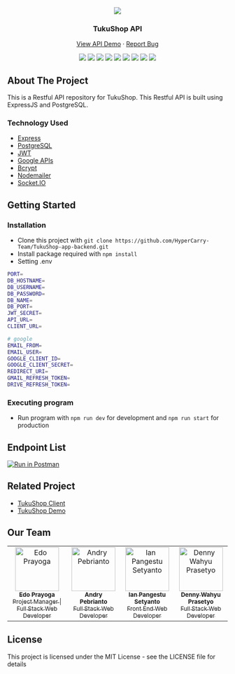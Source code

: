 <div align="center">
  <img src="./readme/logo.svg"  />
</div>
<h3 align="center">TukuShop API</h3>
<p align="center">
  <a href="https://tukushop.herokuapp.com/">View API Demo</a>
  ·
  <a href="https://github.com/HyperCarry-Team/TukuShop-app-backend/issues">Report Bug</a>
  <br />
  <p align="center">
  <a href="https://reactjs.org/"><img src="https://img.shields.io/github/package-json/dependency-version/HyperCarry-Team/TukuShop-app-backend/express?color=32C33B"></a>
  <a href="https://reactjs.org/"><img src="https://img.shields.io/github/package-json/dependency-version/HyperCarry-Team/TukuShop-app-backend/jsonwebtoken?color=32C33B"></a>
  <a href="https://reactjs.org/"><img src="https://img.shields.io/github/package-json/dependency-version/HyperCarry-Team/TukuShop-app-backend/bcrypt?color=32C33B"></a>
  <a href="https://reactjs.org/"><img src="https://img.shields.io/github/package-json/dependency-version/HyperCarry-Team/TukuShop-app-backend/nodemailer?color=32C33B"></a>
  <a href="https://reactjs.org/"><img src="https://img.shields.io/github/package-json/dependency-version/HyperCarry-Team/TukuShop-app-backend/uuid?color=32C33B"></a>
  <a href="https://reactjs.org/"><img src="https://img.shields.io/github/package-json/dependency-version/HyperCarry-Team/TukuShop-app-backend/googleapis?color=32C33B"></a>
  <a href="https://reactjs.org/"><img src="https://img.shields.io/github/package-json/dependency-version/HyperCarry-Team/TukuShop-app-backend/multer?color=32C33B"></a>
  <a href="https://reactjs.org/"><img src="https://img.shields.io/github/package-json/dependency-version/HyperCarry-Team/TukuShop-app-backend/socket.io?color=32C33B"></a>
  <a href="https://reactjs.org/"><img src="https://img.shields.io/github/package-json/dependency-version/HyperCarry-Team/TukuShop-app-backend/ejs?color=32C33B"></a>
  </p>
</p>

<!-- ABOUT THE PROJECT -->
## About The Project

This is a Restful API repository for TukuShop. This Restful API is built using ExpressJS and PostgreSQL.

### Technology Used

- [Express](https://expressjs.com/)
- [PostgreSQL](https://www.postgresql.org/)
- [JWT](https://jwt.io/)
- [Google APIs](https://github.com/googleapis/google-api-nodejs-client)
- [Bcrypt](https://www.npmjs.com/package/bcrypt)
- [Nodemailer](https://nodemailer.com/about/)
- [Socket.IO](https://socket.io/)

## Getting Started

### Installation

- Clone this project with `git clone https://github.com/HyperCarry-Team/TukuShop-app-backend.git`
- Install package required with `npm install`
- Setting .env

```bash
PORT=
DB_HOSTNAME=
DB_USERNAME=
DB_PASSWORD=
DB_NAME=
DB_PORT=
JWT_SECRET=
API_URL=
CLIENT_URL=

# google
EMAIL_FROM=
EMAIL_USER=
GOOGLE_CLIENT_ID=
GOOGLE_CLIENT_SECRET=
REDIRECT_URI=
GMAIL_REFRESH_TOKEN=
DRIVE_REFRESH_TOKEN=
```

### Executing program

- Run program with `npm run dev` for development and `npm run start` for production

## Endpoint List

[![Run in Postman](https://run.pstmn.io/button.svg)](https://app.getpostman.com/run-collection/13299472-05157647-a7d6-4d35-9a51-fb5eae6fe06c?action=collection%2Ffork&collection-url=entityId%3D13299472-05157647-a7d6-4d35-9a51-fb5eae6fe06c%26entityType%3Dcollection%26workspaceId%3Daded02c8-fd95-4d08-b3a0-be2324fa583a)

<!-- RELATED PROJECT -->
## Related Project

- [TukuShop Client](https://github.com/andry-pebrianto/tukushop-client)
- [TukuShop Demo](https://tukushop-app.vercel.app/)

## Our Team

<center>
  <table>
    <tr>
      <td align="center">
        <a href="https://github.com/edoprayoga1999">
          <img width="100" src="https://avatars.githubusercontent.com/u/101086199?v=4" alt="Edo Prayoga"><br/>
          <sub><b>Edo Prayoga</b></sub> <br/>
            <sub>Project Manager | Full Stack Web Developer</sub>
        </a>
      </td>
      <td align="center">
        <a href="https://github.com/andry-pebrianto">
          <img width="100" src="https://avatars.githubusercontent.com/u/72940944?s=400&u=ab89473c5b802a06d59c85c85c3071373bce24d5&v=4" alt="Andry Pebrianto"><br/>
          <sub><b>Andry Pebrianto</b></sub> <br/>
          <sub>Full Stack Web Developer</sub>
        </a>
      </td>
      <td align="center">
        <a href="https://github.com/rikakus">
          <img width="100" src="https://avatars.githubusercontent.com/u/59488349?v=4" alt="Ian Pangestu Setyanto"><br/>
          <sub><b>Ian Pangestu Setyanto</b></sub> <br/>
          <sub>Front End Web Developer</sub>
        </a>
      </td>
      <td align="center">
        <a href="https://github.com/janexmgd">
          <img width="100" src="https://avatars.githubusercontent.com/u/43938494?v=4" alt="Denny Wahyu Prasetyo"><br/>
          <sub><b>Denny Wahyu Prasetyo</b></sub> <br/>
          <sub>Full Stack Web Developer</sub>
        </a>
      </td>
    </tr>
  </table>
</center>

## License

This project is licensed under the MIT License - see the LICENSE file for details
